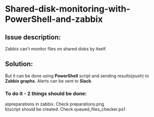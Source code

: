 # Shared-disk-monitoring-with-PowerShell-and-zabbix
## Issue description: 
Zabbix can't monitor files on shared disks by itself. 

## Solution:
But it can be done using **PowerShell** script and sending results(push) to **Zabbix graphs**. Alerts can be sent to **Slack**.




### To do it - 2 things should be done:
a)preparations in zabbix. Check  preparations.png<br>
b)script should be created. Check queued_files_checker.ps1
